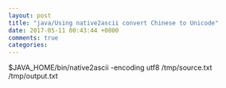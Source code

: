 ```yaml
---
layout: post
title: "java/Using native2ascii convert Chinese to Unicode"
date: 2017-05-11 00:43:44 +0800
comments: true
categories: 
---
```


$JAVA_HOME/bin/native2ascii -encoding utf8 /tmp/source.txt /tmp/output.txt